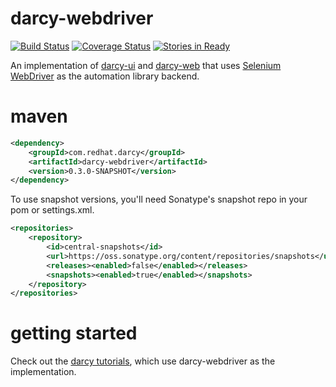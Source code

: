 darcy-webdriver
===============
[![Build Status](https://travis-ci.org/darcy-framework/darcy-webdriver.svg?branch=master)](https://travis-ci.org/darcy-framework/darcy-webdriver) [![Coverage Status](https://coveralls.io/repos/darcy-framework/darcy-webdriver/badge.png?branch=master)](https://coveralls.io/r/darcy-framework/darcy-webdriver?branch=master)
[![Stories in Ready](https://badge.waffle.io/darcy-framework/darcy-webdriver.png?label=ready&title=Ready)](https://waffle.io/darcy-framework/darcy-webdriver)

An implementation of [darcy-ui][1] and [darcy-web][2] that uses [Selenium WebDriver][3] as the automation library backend.

maven
=====

```xml
<dependency>
    <groupId>com.redhat.darcy</groupId>
    <artifactId>darcy-webdriver</artifactId>
    <version>0.3.0-SNAPSHOT</version>
</dependency>
```

To use snapshot versions, you'll need Sonatype's snapshot repo in your pom or settings.xml.

```xml
<repositories>
    <repository>
        <id>central-snapshots</id>
        <url>https://oss.sonatype.org/content/repositories/snapshots</url>
        <releases><enabled>false</enabled></releases>
        <snapshots><enabled>true</enabled></snapshots>
    </repository>
</repositories>
```

getting started
===============

Check out the [darcy tutorials][4], which use darcy-webdriver as the implementation.

 [1]: https://github.com/darcy-framework/darcy-ui
 [2]: https://github.com/darcy-framework/darcy-web
 [3]: http://docs.seleniumhq.org/
 [4]: http://darcy-framework.gitbooks.io/automating-applications-with-darcy/
